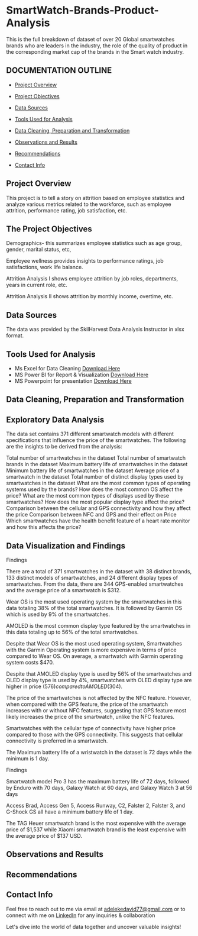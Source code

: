 # SmartWatch-Brands-Product-Analysis
This is the full breakdown of dataset of over 20 Global smartwatches brands who are leaders in the industry, the role of the quality of product in the corresponding market cap of the brands in the Smart watch industry.

## DOCUMENTATION OUTLINE

- [Project Overview](#project-overview)

- [Project Objectives](#the-project-objectives)

- [Data Sources](#data-sources)

- [Tools Used for Analysis](#tools-used-for-analysis)

- [Data Cleaning, Preparation and Transformation](#data-cleaning-preparation-and-transformation)

- [Observations and Results](#observations-and-results)

- [Recommendations](#recommendations)

- [Contact Info](#contact-info)

## Project Overview
This project is to tell a story on attrition based on employee statistics and analyze various metrics related to the
workforce, such as employee attrition, performance rating, job satisfaction, etc.

## The Project Objectives
Demographics- this summarizes employee statistics such as age group, gender, marital status, etc,

Employee wellness provides insights to performance ratings, job satisfactions, work life balance.

Attrition Analysis I shows employee attrition by job roles, departments, years in current role, etc.

Attrition Analysis II shows attrition by monthly income, overtime, etc.


## Data Sources
The data was provided by the SkilHarvest Data Analysis Instructor in xlsx format.


## Tools Used for Analysis
- Ms Excel for Data Cleaning [Download Here](https://www.microsoft.com/en-us/microsoft-365/excel)
- MS Power BI for Report & Visualization [Download Here](https://powerbi.microsoft.com/en-us/downloads/)
- MS Powerpoint for presentation [Download Here](https://www.microsoft.com/en/microsoft-365/powerpoint)
  
## Data Cleaning, Preparation and Transformation

## Exploratory Data Analysis
The data set contains 371 different smartwatch models with different specifications that influence the price of the smartwatches. The following are the insights to be derived from the analysis:

Total number of smartwatches in the dataset
Total number of smartwatch brands in the dataset
Maximum battery life of smartwatches in the dataset
Minimum battery life of smartwatches in the dataset
Average price of a smartwatch in the dataset
Total number of distinct display types used by smartwatches in the dataset
What are the most common types of operating systems used by the brands?
How does the most common OS affect the price?
What are the most common types of displays used by these smartwatches?
How does the most popular display type affect the price?
Comparison between the cellular and GPS connectivity and how they affect the price
Comparison between NFC and GPS and their effect on Price
Which smartwatches have the health benefit feature of a heart rate monitor and how this affects the price?

## Data Visualization and Findings


Findings

There are a total of 371 smartwatches in the dataset with 38 distinct brands, 133 distinct models of smartwatches, and 24 different display types of smartwatches. From the data, there are 344 GPS-enabled smartwatches and the average price of a smartwatch is $312.

Wear OS is the most used operating system by the smartwatches in this data totaling 38% of the total smartwatches. It is followed by Garmin OS which is used by 9% of the smartwatches.

AMOLED is the most common display type featured by the smartwatches in this data totaling up to 56% of the total smartwatches.

Despite that Wear OS is the most used operating system, Smartwatches with the Garmin Operating system is more expensive in terms of price compared to Wear OS. On average, a smartwatch with Garmin operating system costs $470.

Despite that AMOLED display type is used by 56% of the smartwatches and OLED display type is used by 4%, smartwatches with OLED display type are higher in price ($576) compared to AMOLED ($304).

The price of the smartwatches is not affected by the NFC feature. However, when compared with the GPS feature, the price of the smartwatch increases with or without NFC features, suggesting that GPS feature most likely increases the price of the smartwatch, unlike the NFC features.

Smartwatches with the cellular type of connectivity have higher price compared to those with the GPS connectivity. This suggests that cellular connectivity is preferred in a smartwatch.

The Maximum battery life of a wristwatch in the dataset is 72 days while the minimum is 1 day.



Findings

Smartwatch model Pro 3 has the maximum battery life of 72 days, followed by Enduro with 70 days, Galaxy Watch at 60 days, and Galaxy Watch 3 at 56 days

Access Brad, Access Gen 5, Access Runway, C2, Falster 2, Falster 3, and G-Shock GS all have a minimum battery life of 1 day.

The TAG Heuer smartwatch brand is the most expensive with the average price of $1,537 while Xiaomi smartwatch brand is the least expensive with the average price of $137 USD.


## Observations and Results



## Recommendations



## Contact Info
Feel free to reach out to me via email at adelekedavid77@gmail.com or to connect with me on [LinkedIn](http://www.linkedin.com/in/adeleke-davido) for any inquiries & collaboration 

Let's dive into the world of data together and uncover valuable insights!


